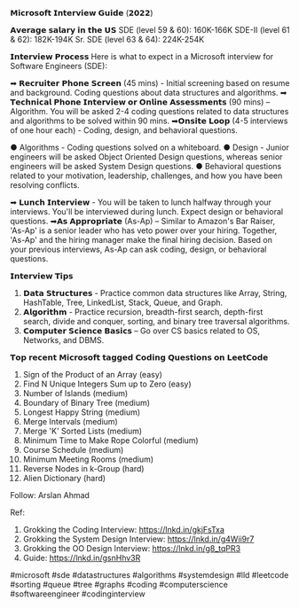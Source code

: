 𝗠𝗶𝗰𝗿𝗼𝘀𝗼𝗳𝘁 𝗜𝗻𝘁𝗲𝗿𝘃𝗶𝗲𝘄 𝗚𝘂𝗶𝗱𝗲 (𝟮𝟬𝟮𝟮)


𝗔𝘃𝗲𝗿𝗮𝗴𝗲 𝘀𝗮𝗹𝗮𝗿𝘆 𝗶𝗻 𝘁𝗵𝗲 𝗨𝗦
SDE (level 59 & 60): 160K-166K
SDE-II (level 61 & 62): 182K-194K
Sr. SDE (level 63 & 64): 224K-254K
 
 
𝗜𝗻𝘁𝗲𝗿𝘃𝗶𝗲𝘄 𝗣𝗿𝗼𝗰𝗲𝘀𝘀
Here is what to expect in a Microsoft interview for Software Engineers (SDE):
 
➡ 𝗥𝗲𝗰𝗿𝘂𝗶𝘁𝗲𝗿 𝗣𝗵𝗼𝗻𝗲 𝗦𝗰𝗿𝗲𝗲𝗻 (45 mins) - Initial screening based on resume and background. Coding questions about data structures and algorithms.
➡ 𝗧𝗲𝗰𝗵𝗻𝗶𝗰𝗮𝗹 𝗣𝗵𝗼𝗻𝗲 𝗜𝗻𝘁𝗲𝗿𝘃𝗶𝗲𝘄 𝗼𝗿 𝗢𝗻𝗹𝗶𝗻𝗲 𝗔𝘀𝘀𝗲𝘀𝘀𝗺𝗲𝗻𝘁𝘀 (90 mins) – Algorithm. You will be asked 2-4 coding questions related to data structures and algorithms to be solved within 90 mins. 
➡𝗢𝗻𝘀𝗶𝘁𝗲 𝗟𝗼𝗼𝗽 (4-5 interviews of one hour each) - Coding, design, and behavioral questions.

● Algorithms - Coding questions solved on a whiteboard.
● Design - Junior engineers will be asked Object Oriented Design questions, whereas senior engineers will be asked System Design questions.
● Behavioral questions related to your motivation, leadership, challenges, and how you have been resolving conflicts.

➡ 𝗟𝘂𝗻𝗰𝗵 𝗜𝗻𝘁𝗲𝗿𝘃𝗶𝗲𝘄 - You will be taken to lunch halfway through your interviews. You'll be interviewed during lunch. Expect design or behavioral questions.
➡𝗔𝘀 𝗔𝗽𝗽𝗿𝗼𝗽𝗿𝗶𝗮𝘁𝗲 (As-Ap) – Similar to Amazon's Bar Raiser, 'As-Ap' is a senior leader who has veto power over your hiring. Together, 'As-Ap' and the hiring manager make the final hiring decision. Based on your previous interviews, As-Ap can ask coding, design, or behavioral questions.
 
 
𝗜𝗻𝘁𝗲𝗿𝘃𝗶𝗲𝘄 𝗧𝗶𝗽𝘀
1) 𝗗𝗮𝘁𝗮 𝗦𝘁𝗿𝘂𝗰𝘁𝘂𝗿𝗲𝘀 - Practice common data structures like Array, String, HashTable, Tree, LinkedList, Stack, Queue, and Graph. 
2) 𝗔𝗹𝗴𝗼𝗿𝗶𝘁𝗵𝗺 - Practice recursion, breadth-first search, depth-first search, divide and conquer, sorting, and binary tree traversal algorithms.
3) 𝗖𝗼𝗺𝗽𝘂𝘁𝗲𝗿 𝗦𝗰𝗶𝗲𝗻𝗰𝗲 𝗕𝗮𝘀𝗶𝗰𝘀 – Go over CS basics related to OS, Networks, and DBMS.
 
 
𝗧𝗼𝗽 𝗿𝗲𝗰𝗲𝗻𝘁 𝗠𝗶𝗰𝗿𝗼𝘀𝗼𝗳𝘁 𝘁𝗮𝗴𝗴𝗲𝗱 𝗖𝗼𝗱𝗶𝗻𝗴 𝗤𝘂𝗲𝘀𝘁𝗶𝗼𝗻𝘀 𝗼𝗻 𝗟𝗲𝗲𝘁𝗖𝗼𝗱𝗲
1. Sign of the Product of an Array (easy)
2. Find N Unique Integers Sum up to Zero (easy)
3. Number of Islands (medium)
4. Boundary of Binary Tree (medium)
5. Longest Happy String (medium)
6. Merge Intervals (medium)
7. Merge 'K' Sorted Lists (medium)
8. Minimum Time to Make Rope Colorful (medium)
9. Course Schedule (medium)
10. Minimum Meeting Rooms (medium)
11. Reverse Nodes in k-Group (hard)
12. Alien Dictionary (hard)
 
Follow: Arslan Ahmad
 
Ref:
1) Grokking the Coding Interview: https://lnkd.in/gkjFsTxa
2) Grokking the System Design Interview: https://lnkd.in/g4Wii9r7
3) Grokking the OO Design Interview: https://lnkd.in/g8_tqPR3
4) Guide: https://lnkd.in/gsnHhv3R
 
   
#microsoft #sde #datastructures #algorithms #systemdesign #lld #leetcode #sorting #queue #tree #graphs #coding #computerscience #softwareengineer #codinginterview
